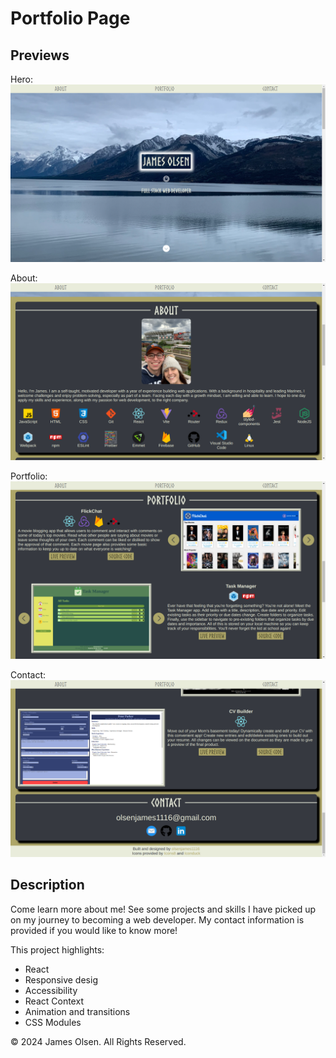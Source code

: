 # Portfolio Page

## Previews

Hero:
![Alt text](./src/assets/images/heroScreenshot.png)

About:
![Alt text](./src/assets/images/aboutScreenshot.png)

Portfolio:
![Alt text](./src/assets/images/portfolioScreenshot.png)

Contact:
![Alt text](./src/assets/images/contactScreenshot.png)

## Description

Come learn more about me! See some projects and skills I have picked up on my journey to becoming a web developer. My contact information is provided if you would like to know more!

This project highlights:

- React
- Responsive desig
- Accessibility
- React Context
- Animation and transitions
- CSS Modules

© 2024 James Olsen. All Rights Reserved.
